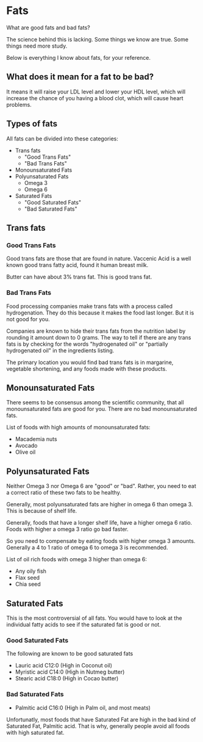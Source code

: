 # Fats

What are good fats and bad fats?

The science behind this is lacking. Some things we know are true. Some things need more study.

Below is everything I know about fats, for your reference.

## What does it mean for a fat to be bad?

It means it will raise your LDL level and lower your HDL level, which will increase the chance of you having a blood clot, which will cause heart problems.

## Types of fats

All fats can be divided into these categories:

* Trans fats
  * "Good Trans Fats"
  * "Bad Trans Fats"
* Monounsaturated Fats
* Polyunsaturated Fats
  * Omega 3
  * Omega 6
* Saturated Fats
  * "Good Saturated Fats"
  * "Bad Saturated Fats"

## Trans fats

### Good Trans Fats

Good trans fats are those that are found in nature. Vaccenic Acid is a well known good trans fatty acid, found it human breast milk.

Butter can have about 3% trans fat. This is good trans fat.

### Bad Trans Fats

Food processing companies make trans fats with a process called hydrogenation. They do this because it makes the food last longer. But it is not good for you.

Companies are known to hide their trans fats from the nutrition label by rounding it amount down to 0 grams. The way to tell if there are any trans fats is by checking for the words "hydrogenated oil" or "partially hydrogenated oil" in the ingredients listing.

The primary location you would find bad trans fats is in margarine, vegetable shortening, and any foods made with these products.

## Monounsaturated Fats

There seems to be consensus among the scientific community, that all monounsaturated fats are good for you. There are no bad monounsaturated fats.

List of foods with high amounts of monounsaturated fats:
* Macademia nuts
* Avocado
* Olive oil

## Polyunsaturated Fats

Neither Omega 3 nor Omega 6 are "good" or "bad". Rather, you need to eat a correct ratio of these two fats to be healthy.

Generally, most polyunsaturated fats are higher in omega 6 than omega 3. This is because of shelf life.

Generally, foods that have a longer shelf life, have a higher omega 6 ratio. Foods with higher a omega 3 ratio go bad faster.

So you need to compensate by eating foods with higher omega 3 amounts. Generally a 4 to 1 ratio of omega 6 to omega 3 is recommended.

List of oil rich foods with omega 3 higher than omega 6:

* Any oily fish
* Flax seed
* Chia seed

## Saturated Fats

This is the most controversial of all fats. You would have to look at the individual fatty acids to see if the saturated fat is good or not.

### Good Saturated Fats

The following are known to be good saturated fats

* Lauric acid C12:0 (High in Coconut oil)
* Myristic acid C14:0 (High in Nutmeg butter)
* Stearic acid C18:0 (High in Cocao butter)

### Bad Saturated Fats

* Palmitic acid C16:0 (High in Palm oil, and most meats)

Unfortunatly, most foods that have Saturated Fat are high in the bad kind of Saturated Fat, Palmitic acid.
That is why, generally people avoid all foods with high saturated fat.

